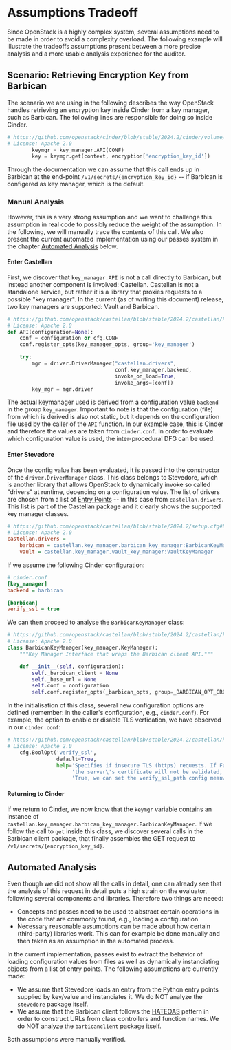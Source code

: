 # Assumptions Tradeoff

Since OpenStack is a highly complex system, several assumptions need to be made in order to avoid a complexity overload. The following example will illustrate the tradeoffs assumptions present between a more precise analysis and a more usable analysis experience for the auditor.

## Scenario: Retrieving Encryption Key from Barbican

The scenario we are using in the following describes the way OpenStack handles retrieving an encryption key inside Cinder from a key manager, such as Barbican. The following lines are responsible for doing so inside Cinder.

```python
# https://github.com/openstack/cinder/blob/stable/2024.2/cinder/volume/flows/manager/create_volume.py#L508-L509
# License: Apache 2.0
        keymgr = key_manager.API(CONF)
        key = keymgr.get(context, encryption['encryption_key_id'])
```

Through the documentation we can assume that this call ends up in Barbican at the end-point `/v1/secrets/{encryption_key_id}` -- if Barbican is configered as key manager, which is the default.

### Manual Analysis

However, this is a very strong assumption and we want to challenge this assumption in real code to possibly reduce the weight of the assumption. In the following, we will manually trace the contents of this call. We also present the current automated implementation using our passes system in the chapter [Automated Analysis](#automated-analysis) below.

#### Enter Castellan

First, we discover that `key_manager.API` is not a call directly to Barbican, but instead another component is involved: Castellan. Castellan is not a standalone service, but rather it is a library that proxies requests to a possible "key manager". In the current (as of writing this document) release, two key managers are supported: Vault and Barbican.

```python
# https://github.com/openstack/castellan/blob/stable/2024.2/castellan/key_manager/__init__.py#L36-L45
# License: Apache 2.0
def API(configuration=None):
    conf = configuration or cfg.CONF
    conf.register_opts(key_manager_opts, group='key_manager')

    try:
        mgr = driver.DriverManager("castellan.drivers",
                                   conf.key_manager.backend,
                                   invoke_on_load=True,
                                   invoke_args=[conf])
        key_mgr = mgr.driver
```

The actual keymanager used is derived from a configuration value `backend` in the group `key_manager`. Important to note is that the configuration (file) from which is derived is also not static, but it depends on the configuration file used by the caller of the `API` function. In our example case, this is Cinder and therefore the values are taken from `cinder.conf`. In order to evaluate which configuration value is used, the inter-procedural DFG can be used.

#### Enter Stevedore

Once the config value has been evaluated, it is passed into the constructor of the `driver.DriverManager` class. This class belongs to Stevedore, which is another library that allows OpenStack to dynamically invoke so called "drivers" at runtime, depending on a configuration value. The list of drivers are chosen from a list of [Entry Points](https://setuptools.pypa.io/en/latest/userguide/entry_point.html) -- in this case from `castellan.drivers`. This list is part of the Castellan package and it clearly shows the supported key manager classes.

```ini
# https://github.com/openstack/castellan/blob/stable/2024.2/setup.cfg#L37-L39
# License: Apache 2.0
castellan.drivers =
    barbican = castellan.key_manager.barbican_key_manager:BarbicanKeyManager
    vault = castellan.key_manager.vault_key_manager:VaultKeyManager
```

If we assume the following Cinder configuration:
```ini
# cinder.conf
[key_manager]
backend = barbican

[barbican]
verify_ssl = true
```

We can then proceed to analyse the `BarbicanKeyManager` class:

```python
# https://github.com/openstack/castellan/blob/stable/2024.2/castellan/key_manager/barbican_key_manager.py#L105-L112
# License: Apache 2.0
class BarbicanKeyManager(key_manager.KeyManager):
    """Key Manager Interface that wraps the Barbican client API."""

    def __init__(self, configuration):
        self._barbican_client = None
        self._base_url = None
        self.conf = configuration
        self.conf.register_opts(_barbican_opts, group=_BARBICAN_OPT_GROUP)
```

In the initialisation of this class, several new configuration options are defined (remember: in the caller's configuration, e.g., `cinder.conf`). For example, the option to enable or disable TLS verfication, we have observed in our `cinder.conf`:

```python
# https://github.com/openstack/castellan/blob/stable/2024.2/castellan/key_manager/barbican_key_manager.py#L64-L68
# License: Apache 2.0
    cfg.BoolOpt('verify_ssl',
                default=True,
                help='Specifies if insecure TLS (https) requests. If False, '
                     'the server\'s certificate will not be validated, if '
                     'True, we can set the verify_ssl_path config meanwhile.'),
```

#### Returning to Cinder

If we return to Cinder, we now know that the `keymgr` variable contains an instance of `castellan.key_manager.barbican_key_manager.BarbicanKeyManager`. If we follow the call to `get` inside this class, we discover several calls in the Barbican client package, that finally assembles the GET request to `/v1/secrets/{encryption_key_id}`.

## Automated Analysis

Even though we did not show all the calls in detail, one can already see that the analysis of this request in detail puts a high strain on the evaluator, following several components and libraries. Therefore two things are neeed:
-  Concepts and passes need to be used to abstract certain operations in the code that are commonly found, e.g., loading a configuration
-  Necessary reasonable assumptions can be made about how certain (third-party) libraries work. This can for example be done manually and then taken as an assumption in the automated process.

In the current implementation, passes exist to extract the behavior of loading configuration values from files as well as dynamically instanciating objects from a list of entry points. The following assumptions are currently made:
- We assume that Stevedore loads an entry from the Python entry points supplied by key/value and instanciates it. We do NOT analyze the `stevedore` package itself.
- We assume that the Barbican client follows the [HATEOAS](https://en.wikipedia.org/wiki/HATEOAS) pattern in order to construct URLs from class controllers and function names. We do NOT analyze the `barbicanclient` package itself.

Both assumptions were manually verified.